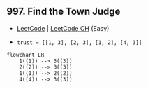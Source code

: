 ## 997. Find the Town Judge

-  [LeetCode](https://leetcode.com/problems/find-the-town-judge/) | [LeetCode CH](https://leetcode.cn/problems/find-the-town-judge/) (Easy)

-   `trust = [[1, 3], [2, 3], [1, 2], [4, 3]]`

```mermaid
flowchart LR
    1((1)) --> 3((3))
    2((2)) --> 3((3))
    1((1)) --> 2((2))
    4((4)) --> 3((3))
```
